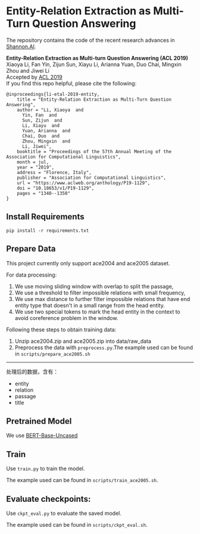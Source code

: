 # Entity-Relation Extraction as Multi-Turn Question Answering
The repository contains the code of the recent research advances in [Shannon.AI](http://www.shannonai.com). 

**Entity-Relation Extraction as Multi-turn Question Answering (ACL 2019)**<br>
Xiaoya Li, Fan Yin, Zijun Sun, Xiayu Li, Arianna Yuan, Duo Chai, Mingxin Zhou and Jiwei Li <br> 
Accepted by [ACL 2019](https://arxiv.org/pdf/1905.05529.pdf) <br>
If you find this repo helpful, please cite the following:
```text
@inproceedings{li-etal-2019-entity,
    title = "Entity-Relation Extraction as Multi-Turn Question Answering",
    author = "Li, Xiaoya  and
      Yin, Fan  and
      Sun, Zijun  and
      Li, Xiayu  and
      Yuan, Arianna  and
      Chai, Duo  and
      Zhou, Mingxin  and
      Li, Jiwei",
    booktitle = "Proceedings of the 57th Annual Meeting of the Association for Computational Linguistics",
    month = jul,
    year = "2019",
    address = "Florence, Italy",
    publisher = "Association for Computational Linguistics",
    url = "https://www.aclweb.org/anthology/P19-1129",
    doi = "10.18653/v1/P19-1129",
    pages = "1340--1350"
}
```


## Install Requirements

`pip install -r requirements.txt`

## Prepare Data
This project currently only support ace2004 and ace2005 dataset.

For data processing:
1. We use moving sliding window with overlap to split the passage, 
2. We use a threshold to filter impossible relations with small frequency, 
3. We use max distance to further filter impossible relations that have end entity type that doesn't  in a small range from the head entity.
4. We use two special tokens to mark the head entity in the context to avoid coreference problem in the window. 

Following these steps to obtain training data:

1. Unzip ace2004.zip and ace2005.zip into data/raw_data
2. Preprocess the data with `preprocess.py`.The example used can be found in `scripts/prepare_ace2005.sh`

---

处理后的数据，含有：
- entity
- relation
- passage
- title

## Pretrained Model

We use [BERT-Base-Uncased](https://huggingface.co/bert-base-uncased)

## Train

Use `train.py` to train the model. 

The example used can be found in `scripts/train_ace2005.sh`.

## Evaluate checkpoints:

Use `ckpt_eval.py` to evaluate the saved model.

The example used can be found in `scripts/ckpt_eval.sh`.